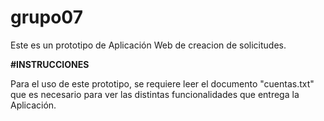 # grupo07

Este es un prototipo de Aplicación Web de creacion de solicitudes.

**#INSTRUCCIONES**

Para el uso de este prototipo, se requiere leer el documento "cuentas.txt" que es necesario para ver las distintas funcionalidades
que entrega la Aplicación.
